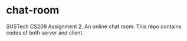 # chat-room
SUSTech CS209 Assignment 2. An online chat room. This repo contains codes of both server and client. 
